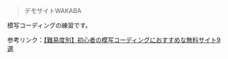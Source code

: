 > デモサイトWAKABA


模写コーディングの練習です。



参考リンク：[【難易度別】初心者の模写コーディングにおすすめな無料サイト9選](https://programming-yell.jp/copy-coding-site/#i-12)

